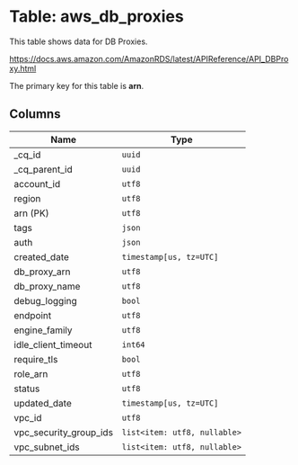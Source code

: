 # Table: aws_db_proxies

This table shows data for DB Proxies.

https://docs.aws.amazon.com/AmazonRDS/latest/APIReference/API_DBProxy.html

The primary key for this table is **arn**.

## Columns

| Name          | Type          |
| ------------- | ------------- |
|_cq_id|`uuid`|
|_cq_parent_id|`uuid`|
|account_id|`utf8`|
|region|`utf8`|
|arn (PK)|`utf8`|
|tags|`json`|
|auth|`json`|
|created_date|`timestamp[us, tz=UTC]`|
|db_proxy_arn|`utf8`|
|db_proxy_name|`utf8`|
|debug_logging|`bool`|
|endpoint|`utf8`|
|engine_family|`utf8`|
|idle_client_timeout|`int64`|
|require_tls|`bool`|
|role_arn|`utf8`|
|status|`utf8`|
|updated_date|`timestamp[us, tz=UTC]`|
|vpc_id|`utf8`|
|vpc_security_group_ids|`list<item: utf8, nullable>`|
|vpc_subnet_ids|`list<item: utf8, nullable>`|